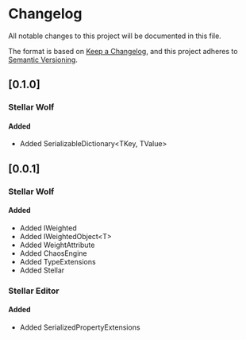 # Changelog

All notable changes to this project will be documented in this file.

The format is based on [Keep a Changelog](https://keepachangelog.com/en/1.0.0/),
and this project adheres to [Semantic Versioning](https://semver.org/spec/v2.0.0.html).

## [0.1.0]
### Stellar Wolf
#### Added
 * Added SerializableDictionary&lt;TKey, TValue&gt;

## [0.0.1]
### Stellar Wolf
#### Added
 * Added IWeighted
 * Added IWeightedObject&lt;T&gt;
 * Added WeightAttribute
 * Added ChaosEngine    
 * Added TypeExtensions
 * Added Stellar
### Stellar Editor
#### Added
 * Added SerializedPropertyExtensions
